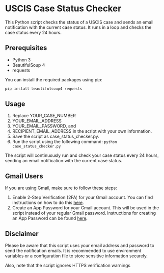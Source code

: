 # USCIS Case Status Checker

This Python script checks the status of a USCIS case and sends an email notification with the current case status. It runs in a loop and checks the case status every 24 hours.

## Prerequisites

* Python 3
* BeautifulSoup 4
* requests

You can install the required packages using pip:

```bash
pip install beautifulsoup4 requests
```
## Usage

1.  Replace YOUR_CASE_NUMBER
 2. YOUR_EMAIL_ADDRESS
 3. YOUR_EMAIL_PASSWORD, and
 4. RECIPIENT_EMAIL_ADDRESS in the script with your own information.
5. Save the script as case_status_checker.py.
6. Run the script using the following command:
```python case_status_checker.py```

The script will continuously run and check your case status every 24 hours, sending an email notification with the current case status.

## Gmail Users
If you are using Gmail, make sure to follow these steps:

1. Enable 2-Step Verification (2FA) for your Gmail account. You can find instructions on how to do this [here](https://support.google.com/accounts/answer/185839?hl=en).
2. Create an App Password for your Gmail account. This will be used in the script instead of your regular Gmail password. Instructions for creating an App Password can be found [here](https://support.google.com/accounts/answer/185833?hl=en).


## Disclaimer

Please be aware that this script uses your email address and password to send the notification emails. It is recommended to use environment variables or a configuration file to store sensitive information securely.

Also, note that the script ignores HTTPS verification warnings.
